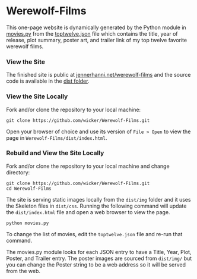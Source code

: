 # Werewolf-Films

This one-page website is dynamically generated by the Python module in [movies.py](https://github.com/wicker/Werewolf-Films/blob/master/movies.py) from the [toptwelve.json](https://github.com/wicker/Werewolf-Films/blob/master/toptwelve.json) file which contains the title, year of release, plot summary, poster art, and trailer link of my top twelve favorite werewolf films. 

### View the Site

The finished site is public at [jennerhanni.net/werewolf-films](http://jennerhanni.net/werewolf-films/) and the source code is available in the [dist folder](https://github.com/wicker/Werewolf-Films/tree/master/dist).

### View the Site Locally

Fork and/or clone the repository to your local machine: 

```
git clone https://github.com/wicker/Werewolf-Films.git
```

Open your browser of choice and use its version of `File > Open` to view the page in `Werewolf-Films/dist/index.html`.

### Rebuild and View the Site Locally

Fork and/or clone the repository to your local machine and change directory:

```
git clone https://github.com/wicker/Werewolf-Films.git
cd Werewolf-Films
```

The site is serving static images locally from the `dist/img` folder and it uses the Skeleton files in `dist/css`. Running the following command will update the `dist/index.html` file and open a web browser to view the page. 

```
python movies.py
```

To change the list of movies, edit the `toptwelve.json` file and re-run that command.

The movies.py module looks for each JSON entry to have a Title, Year, Plot, Poster, and Trailer entry. The poster images are sourced from `dist/img/` but you can change the Poster string to be a web address so it will be served from the web. 
